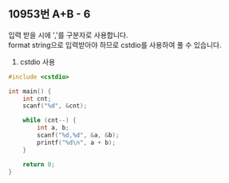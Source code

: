 10953번 A+B - 6
--------------

입력 받을 시에 ','를 구분자로 사용합니다.  
format string으로 입력받아야 하므로 cstdio를 사용하여 풀 수 있습니다.

1. cstdio 사용

~~~ cpp
#include <cstdio>

int main() {
    int cnt;
    scanf("%d", &cnt);

    while (cnt--) {
        int a, b;
        scanf("%d,%d", &a, &b);
        printf("%d\n", a + b);
    }

    return 0;
}
~~~